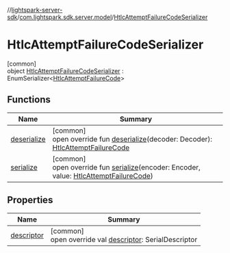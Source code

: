 //[lightspark-server-sdk](../../../index.md)/[com.lightspark.sdk.server.model](../index.md)/[HtlcAttemptFailureCodeSerializer](index.md)

# HtlcAttemptFailureCodeSerializer

[common]\
object [HtlcAttemptFailureCodeSerializer](index.md) : EnumSerializer&lt;[HtlcAttemptFailureCode](../-htlc-attempt-failure-code/index.md)&gt;

## Functions

| Name | Summary |
|---|---|
| [deserialize](../-withdrawal-request-status-serializer/index.md#-119773072%2FFunctions%2F-1086033721) | [common]<br>open override fun [deserialize](../-withdrawal-request-status-serializer/index.md#-119773072%2FFunctions%2F-1086033721)(decoder: Decoder): [HtlcAttemptFailureCode](../-htlc-attempt-failure-code/index.md) |
| [serialize](index.md#189586425%2FFunctions%2F-1086033721) | [common]<br>open override fun [serialize](index.md#189586425%2FFunctions%2F-1086033721)(encoder: Encoder, value: [HtlcAttemptFailureCode](../-htlc-attempt-failure-code/index.md)) |

## Properties

| Name | Summary |
|---|---|
| [descriptor](../-withdrawal-request-status-serializer/index.md#-54158242%2FProperties%2F-1086033721) | [common]<br>open override val [descriptor](../-withdrawal-request-status-serializer/index.md#-54158242%2FProperties%2F-1086033721): SerialDescriptor |
